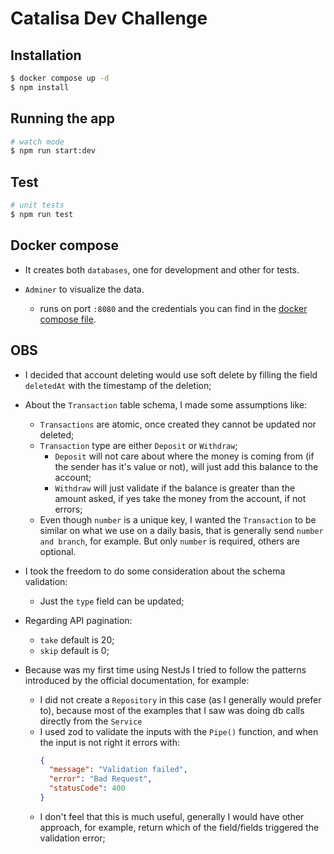 # Catalisa Dev Challenge
## Installation

```bash
$ docker compose up -d
$ npm install
```

## Running the app

```bash
# watch mode
$ npm run start:dev
```

## Test

```bash
# unit tests
$ npm run test
```

## Docker compose

- It creates both `databases`, one for development and other for tests. 

- `Adminer` to visualize the data.
    -  runs on port `:8080` and the credentials you can find in the [docker compose file](docker-compose.yml).

## OBS

- I decided that account deleting would use soft delete by filling the field `deletedAt` with the timestamp of the deletion;
- About the `Transaction` table schema, I made some assumptions like:
    - `Transactions` are atomic, once created they cannot be updated nor deleted;
    - `Transaction` type are either `Deposit` or `Withdraw`;
        - `Deposit` will not care about where the money is coming from (if the sender has it's value or not), will just add this balance to the account;
        - `Withdraw` will just validate if the balance is greater than the amount asked, if yes take the money from the account, if not errors;
    - Even though `number` is a unique key, I wanted the `Transaction` to be similar on what we use on a daily basis, that is generally send `number and branch`, for example. But only `number` is required, others are optional.

- I took the freedom to do some consideration about the schema validation:
    - Just the `type` field can be updated;
- Regarding API pagination:
    - `take` default is 20;
    - `skip` default is 0;

- Because was my first time using NestJs I tried to follow the patterns introduced by the official documentation, for example:
    - I did not create a `Repository` in this case (as I generally would prefer to), because most of the examples that I saw was doing db calls directly from the `Service`
    - I used zod to validate the inputs with the `Pipe()` function, and when the input is not right it errors with:
        ```json
        {
          "message": "Validation failed",
          "error": "Bad Request",
          "statusCode": 400
        }

        ```
    - I don't feel that this is much useful, generally I would have other approach, for example, return which of the field/fields triggered the validation error;
